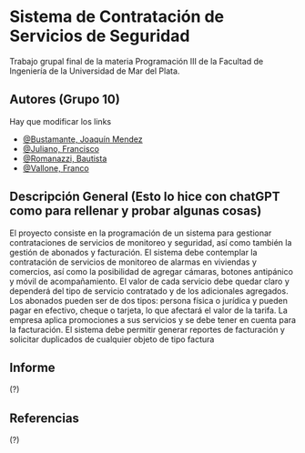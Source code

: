 # Sistema de Contratación de Servicios de Seguridad

Trabajo grupal final de la materia Programación III de la Facultad de Ingeniería de la Universidad de Mar del Plata.
## Autores (Grupo 10)

Hay que modificar los links

- [@Bustamante, Joaquín Mendez](https://github.com/Whejseider)
- [@Juliano, Francisco](https://github.com/Whejseider)
- [@Romanazzi, Bautista](https://github.com/Whejseider)
- [@Vallone, Franco](https://github.com/Whejseider)


## Descripción General (Esto lo hice con chatGPT como para rellenar y probar algunas cosas)

El proyecto consiste en la programación de un sistema para gestionar contrataciones de servicios de monitoreo y seguridad, así como también la gestión de abonados y facturación. El sistema debe contemplar la contratación de servicios de monitoreo de alarmas en viviendas y comercios, así como la posibilidad de agregar cámaras, botones antipánico y móvil de acompañamiento. El valor de cada servicio debe quedar claro y dependerá del tipo de servicio contratado y de los adicionales agregados. Los abonados pueden ser de dos tipos: persona física o jurídica y pueden pagar en efectivo, cheque o tarjeta, lo que afectará el valor de la tarifa. La empresa aplica promociones a sus servicios y se debe tener en cuenta para la facturación. El sistema debe permitir generar reportes de facturación y solicitar duplicados de cualquier objeto de tipo factura
## Informe

(?)
## Referencias
(?)
